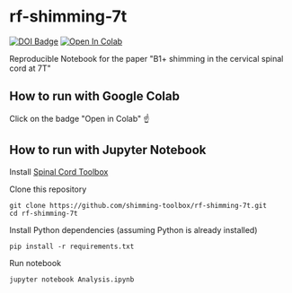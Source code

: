 # rf-shimming-7t

[![DOI Badge](https://img.shields.io/badge/DOI-10.18112%2Fopenneuro.ds004906-blue)](https://openneuro.org/datasets/ds004906)
[![Open In Colab](https://colab.research.google.com/assets/colab-badge.svg)](https://colab.research.google.com/github/shimming-toolbox/rf-shimming-7t/blob/main/data_processing.ipynb)

Reproducible Notebook for the paper "B1+ shimming in the cervical spinal cord at 7T"

## How to run with Google Colab

Click on the badge "Open in Colab" ☝️

## How to run with Jupyter Notebook

Install [Spinal Cord Toolbox](https://spinalcordtoolbox.com/user_section/installation.html)

Clone this repository
~~~
git clone https://github.com/shimming-toolbox/rf-shimming-7t.git
cd rf-shimming-7t
~~~

Install Python dependencies (assuming Python is already installed)
~~~
pip install -r requirements.txt
~~~

Run notebook
~~~
jupyter notebook Analysis.ipynb
~~~

